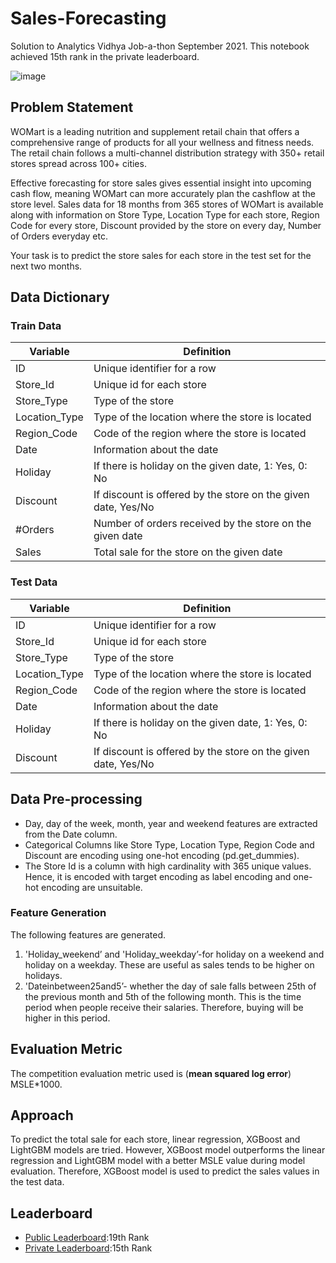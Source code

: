# Sales-Forecasting
Solution to Analytics Vidhya Job-a-thon September 2021. This notebook achieved 15th rank in the private leaderboard.

![image](https://user-images.githubusercontent.com/58010969/143678814-6ee912c8-1eac-4e08-90eb-76ab74d56da1.png)



## Problem Statement
WOMart is a leading nutrition and supplement retail chain that offers a comprehensive range of products for all your wellness and fitness needs. The retail chain follows a multi-channel distribution strategy with 350+ retail stores spread across 100+ cities.

Effective forecasting for store sales gives essential insight into upcoming cash flow, meaning WOMart can more accurately plan the cashflow at the store level. Sales data for 18 months from 365 stores of WOMart is available along with information on Store Type, Location Type for each store, Region Code for every store, Discount provided by the store on every day, Number of Orders everyday etc.

Your task is to predict the store sales for each store in the test set for the next two months.

## Data Dictionary

### Train Data
Variable | Definition
--- | ---
ID | Unique identifier for a row
Store_Id | Unique id for each store
Store_Type | Type of the store  
Location_Type | Type of the location where the store is located
Region_Code | Code of the region where the store is located
Date | Information about the date
Holiday | If there is holiday on the given date, 1: Yes, 0: No
Discount | If discount is offered by the store on the given date, Yes/No
#Orders | Number of orders received by the store on the given date
Sales| Total sale for the store on the given date

### Test Data
Variable | Definition
--- | ---
ID | Unique identifier for a row
Store_Id | Unique id for each store
Store_Type | Type of the store  
Location_Type | Type of the location where the store is located
Region_Code | Code of the region where the store is located
Date | Information about the date
Holiday | If there is holiday on the given date, 1: Yes, 0: No
Discount | If discount is offered by the store on the given date, Yes/No

## Data Pre-processing
- Day, day of the week, month, year and weekend features are extracted from the Date column. 
- Categorical Columns like Store Type, Location Type, Region Code and Discount are encoding using one-hot encoding (pd.get_dummies). 
- The Store Id is a column with high cardinality with 365 unique values. Hence, it is encoded with target encoding as label encoding and one-hot encoding are unsuitable. 

### Feature Generation
The following features are generated.
1. 'Holiday_weekend’ and 'Holiday_weekday’-for holiday on a weekend and holiday on a weekday. These are useful as sales tends to be higher on holidays. 
2. 'Dateinbetween25and5’- whether the day of sale falls between 25th of the previous month and 5th of the following month. This is the time period when people receive their salaries. Therefore, buying will be higher in this period. 


## Evaluation Metric
The competition evaluation metric used is (**mean squared log error**) MSLE*1000. 

## Approach
To predict the total sale for each store, linear regression, XGBoost and LightGBM models are tried. However, XGBoost model outperforms the linear regression and LightGBM model with a better MSLE value during model evaluation. Therefore, XGBoost model is used to predict the sales values in the test data. 

## Leaderboard
- [Public Leaderboard](https://datahack.analyticsvidhya.com/contest/job-a-thon-september-2021/#LeaderBoard):19th Rank
- [Private Leaderboard](https://datahack.analyticsvidhya.com/contest/job-a-thon-september-2021/#LeaderBoard):15th Rank

